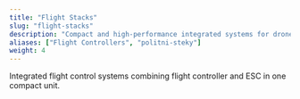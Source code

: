 ```yaml
---
title: "Flight Stacks"
slug: "flight-stacks"
description: "Compact and high-performance integrated systems for drones"
aliases: ["Flight Controllers", "politni-steky"]
weight: 4
---
```


Integrated flight control systems combining flight controller and ESC in one compact unit. 